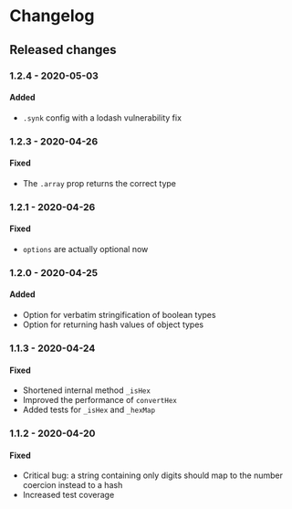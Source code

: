 # Changelog

## Released changes

### 1.2.4 - 2020-05-03

#### Added

- `.synk` config with a lodash vulnerability fix

### 1.2.3 - 2020-04-26

#### Fixed

- The `.array` prop returns the correct type

### 1.2.1 - 2020-04-26

#### Fixed

- `options` are actually optional now

### 1.2.0 - 2020-04-25

#### Added

- Option for verbatim stringification of boolean types
- Option for returning hash values of object types

### 1.1.3 - 2020-04-24

#### Fixed

- Shortened internal method `_isHex`
- Improved the performance of `convertHex`
- Added tests for `_isHex` and `_hexMap`

### 1.1.2 - 2020-04-20

#### Fixed

- Critical bug: a string containing only digits should map to the number coercion instead to a hash
- Increased test coverage
